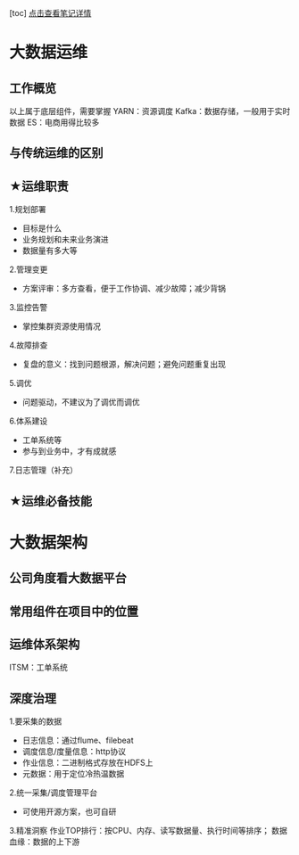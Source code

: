 [toc]
[点击查看笔记详情](https://44c15986.wiz03.com/wapp/pages/view/share/s/14MlC60YDkeR2tn1kR26ufym2qI-9w0aCAr42wPQfR0ppuTZ)
# 大数据运维
## 工作概览

以上属于底层组件，需要掌握
YARN：资源调度
Kafka：数据存储，一般用于实时数据
ES：电商用得比较多


## 与传统运维的区别



## ★运维职责


1.规划部署
- 目标是什么  
- 业务规划和未来业务演进  
- 数据量有多大等

2.管理变更
- 方案评审：多方查看，便于工作协调、减少故障；减少背锅

3.监控告警
- 掌控集群资源使用情况

4.故障排查
- 复盘的意义：找到问题根源，解决问题；避免问题重复出现

5.调优
- 问题驱动，不建议为了调优而调优

6.体系建设
- 工单系统等
- 参与到业务中，才有成就感

7.日志管理（补充）


## ★运维必备技能



 
# 大数据架构
## 公司角度看大数据平台


## 常用组件在项目中的位置


## 运维体系架构

ITSM：工单系统


## 深度治理



1.要采集的数据
- 日志信息：通过flume、filebeat
- 调度信息/度量信息：http协议
- 作业信息：二进制格式存放在HDFS上
- 元数据：用于定位冷热温数据

2.统一采集/调度管理平台
- 可使用开源方案，也可自研

3.精准洞察
作业TOP排行：按CPU、内存、读写数据量、执行时间等排序；
数据血缘：数据的上下游

